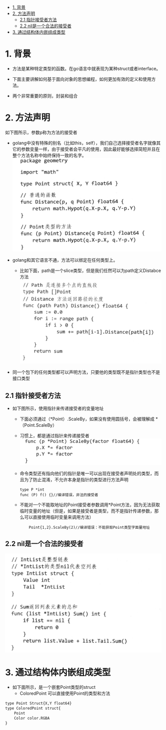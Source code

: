 <!-- TOC -->

- [1. 背景](#1-背景)
- [2. 方法声明](#2-方法声明)
    - [2.1 指针接受者方法](#21-指针接受者方法)
    - [2.2 nil是一个合法的接受者](#22-nil是一个合法的接受者)
- [3. 通过结构体内嵌组成类型](#3-通过结构体内嵌组成类型)

<!-- /TOC -->
# 1. 背景
* 方法是某种特定类型的函数。在go语言中就表现为某种struct或者interface。

* 下面主要讲解如何基于面向对象的思想编程，如何更加有效的定义和使用方法。

* 两个非常重要的原则，封装和组合

# 2. 方法声明
如下图所示，参数p称为方法的接受者
* golang中没有特殊的别名（比如this，self），我们自己选择接受者名字就像其它的参数变量一样，由于接受者会平凡的使用，因此最好能够选择简短并且在整个方法名称中始终保持一致的名字。
![](./images/2019-11-27-17-31-16.png)


* golang和其它语言不通，方法可以绑定在任何类型上。
    * 比如下面，path是一个slice类型，但是我们任然可以为path定义Distabce方法
![](./images/2019-11-27-17-37-40.png)


* 同一个包下的任何类型都可以声明方法，只要他的类型既不是指针类型也不是接口类型

## 2.1 指针接受者方法
* 如下图所示，使用指针来传递接受者的变量地址
    * 下面必须通过（*Point）.ScaleBy，如果没有使用圆括号，会被理解成 *（Point.ScaleBy）
    * 习惯上，都是通过指针来传递接受者
    ![](./images/2019-11-28-09-37-21.png)
    * 命令类型还有指向他们的指针是唯一可以出现在接受者声明处的类型，而且为了防止混淆，不允许本身是指针的类型进行方法声明
        ```
        type P *int
        func (P) f() {}//编译错误，非法的接受者
        ```
    
    * 不能对一个不能取地址的Point接受者参数调用*Point方法，因为无法获取临时变量的地址（但是，如果是接受者是类型，而不是指针传递参数，那么可以直接使用临时变量来调用方法）
        ```
            Point{1,2}.ScaleBy(2)//编译错误：不能获取Point类型字面量地址
        ```

## 2.2 nil是一个合法的接受者
![](./images/2019-11-28-10-17-43.png)

# 3. 通过结构体内嵌组成类型
* 如下面所示，是一个嵌套Point类型的struct
    * ColoredPoint 可以直接使用Point的类型和方法
```
type Point Struct{X,Y float64}
type ColoredPoint struct{
    Point
    Color color.RGBA
}
```
